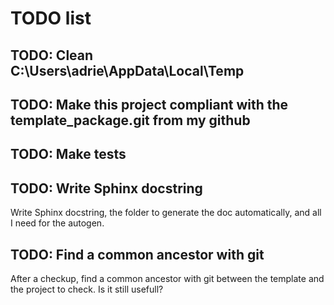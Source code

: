 # TODO list

## TODO: Clean C:\Users\adrie\AppData\Local\Temp

## TODO: Make this project compliant with the template_package.git from my github

## TODO: Make tests

## TODO: Write Sphinx docstring

Write Sphinx docstring, the folder to generate the doc automatically, and all I need for the autogen.

## TODO: Find a common ancestor with git

After a checkup, find a common ancestor with git between the template and the project to check.
Is it still usefull?
